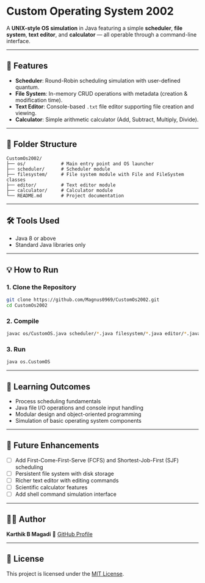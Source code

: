 # Custom Operating System 2002

A **UNIX-style OS simulation** in Java featuring a simple **scheduler**, **file system**, **text editor**, and **calculator** — all operable through a command-line interface.

---

## 🚀 Features

* **Scheduler**: Round-Robin scheduling simulation with user-defined quantum.
* **File System**: In-memory CRUD operations with metadata (creation & modification time).
* **Text Editor**: Console-based `.txt` file editor supporting file creation and viewing.
* **Calculator**: Simple arithmetic calculator (Add, Subtract, Multiply, Divide).

---

## 🧱 Folder Structure

```
CustomOs2002/
├── os/             # Main entry point and OS launcher
├── scheduler/      # Scheduler module
├── filesystem/     # File system module with File and FileSystem classes
├── editor/         # Text editor module
├── calculator/     # Calculator module
└── README.md       # Project documentation
```

---

## 🛠️ Tools Used

* Java 8 or above
* Standard Java libraries only

---

## 💡 How to Run

### 1. Clone the Repository

```bash
git clone https://github.com/Magnus0969/CustomOs2002.git
cd CustomOs2002
```

### 2. Compile

```bash
javac os/CustomOS.java scheduler/*.java filesystem/*.java editor/*.java calculator/*.java
```

### 3. Run

```bash
java os.CustomOS
```

---

## 🧠 Learning Outcomes

* Process scheduling fundamentals
* Java file I/O operations and console input handling
* Modular design and object-oriented programming
* Simulation of basic operating system components

---

## 🔮 Future Enhancements

* [ ] Add First-Come-First-Serve (FCFS) and Shortest-Job-First (SJF) scheduling
* [ ] Persistent file system with disk storage
* [ ] Richer text editor with editing commands
* [ ] Scientific calculator features
* [ ] Add shell command simulation interface

---

## 👨‍💻 Author

**Karthik B Magadi**
🔗 [GitHub Profile](https://github.com/Magnus0969)

---

## 📄 License

This project is licensed under the [MIT License](LICENSE).
